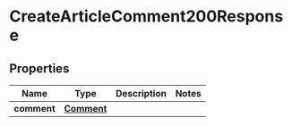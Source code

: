

# CreateArticleComment200Response


## Properties

| Name | Type | Description | Notes |
|------------ | ------------- | ------------- | -------------|
|**comment** | [**Comment**](Comment.md) |  |  |



